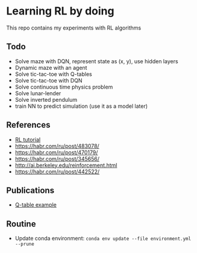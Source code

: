 # Learning RL by doing

This repo contains my experiments with RL algorithms

## Todo
- Solve maze with DQN, represent state as (x, y), use hidden layers
- Dynamic maze with an agent
- Solve tic-tac-toe with Q-tables
- Solve tic-tac-toe with DQN
- Solve continuous time physics problem
- Solve lunar-lender
- Solve inverted pendulum
- train NN to predict simulation (use it as a model later)

## References
- [RL tutorial](https://medium.com/emergent-future/simple-reinforcement-learning-with-tensorflow-part-0-q-learning-with-tables-and-neural-networks-d195264329d0)
- https://habr.com/ru/post/483078/
- https://habr.com/ru/post/470179/
- https://habr.com/ru/post/345656/
- http://ai.berkeley.edu/reinforcement.html
- https://habr.com/ru/post/442522/

## Publications
- [Q-table example](https://www.kaggle.com/zjor86/rl-with-q-table-example) 

## Routine

- Update conda environment: `conda env update --file environment.yml  --prune`